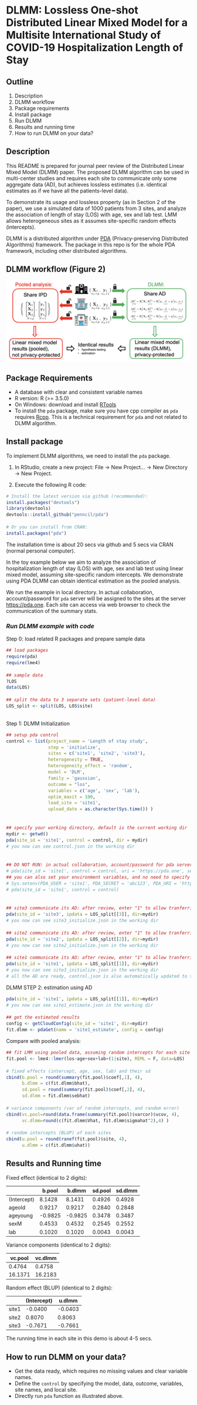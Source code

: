 
DLMM: Lossless One-shot Distributed Linear Mixed Model for a Multisite International Study of COVID-19 Hospitalization Length of Stay
==============================================


## Outline
1. Description
2. DLMM workflow
3. Package requirements
4. Install package
5. Run DLMM
6. Results and running time
7. How to run DLMM on your data?

## Description
This README is prepared for journal peer review of the Distributed Linear Mixed Model (DLMM) paper. The proposed DLMM algorithm can be used in multi-center studies and requires each site to communicate only some aggregate data (AD), but achieves lossless estimates (i.e. identical estimates as if we have all the patients-level data).

To demonstrate its usage and lossless property (as in Section 2 of the paper), we use a simulated data of 1000 patients from 3 sites, and analyze the association of length of stay (LOS) with age, sex and lab test. LMM allows heterogeneous sites as it assumes site-specific random effects (intercepts).  

DLMM is a distributed algorithm under [PDA](https://github.com/Penncil/pda) (Privacy-preserving Distributed Algorithms) framework. The package in this repo is for the whole PDA framework, including other distributed algorithms. 

## DLMM workflow (Figure 2)
![](workflow.png)

## Package Requirements
- A database with clear and consistent variable names
- R version: R (>= 3.5.0)
- On Windows: download and install [RTools](http://cran.r-project.org/bin/windows/Rtools/) 
- To install the `pda` package, make sure you have cpp compiler as `pda` requires [Rcpp](https://cran.r-project.org/web/packages/Rcpp/vignettes/Rcpp-FAQ.pdf). This is a technical requirement for `pda` and not related to DLMM algorithm.

## Install package

To implement DLMM algorithms, we need to install the `pda` package.  

1. In RStudio, create a new project: File -> New Project... -> New Directory -> New Project. 

2. Execute the following R code: 

```r
# Install the latest version via github (recommended):
install.packages("devtools")
library(devtools)
devtools::install_github("penncil/pda")
 
# Or you can install from CRAN:
install.packages("pda")

```

The installation time is about 20 secs via github and 5 secs via CRAN (normal personal computer). 

In the toy example below we aim to analyze the association of hospitalization length of stay (LOS) with age, sex and lab test using linear mixed model, assuming site-specific random intercepts. We demonstrate using PDA DLMM can obtain identical estimation as the pooled analysis. 

We run the example in local directory. In actual collaboration, account/password for `pda` server will be assigned to the sites at the server https://pda.one. Each site can access via web browser to check the communication of the summary stats.

 
### *Run DLMM example with code*

Step 0: load related R packages and prepare sample data

```r
## load packages
require(pda) 
require(lme4) 

## sample data
?LOS
data(LOS)  

## split the data to 3 separate sets (patient-level data)
LOS_split <- split(LOS, LOS$site)
 
``` 

Step 1: DLMM Initialization

```r
## setup pda control
control <- list(project_name = 'Length of stay study',
                step = 'initialize',
                sites = c('site1', 'site2', 'site3'),
                heterogeneity = TRUE,
                heterogeneity_effect = 'random',
                model = 'DLM',
                family = 'gaussian',
                outcome = "los",
                variables = c('age', 'sex', 'lab'), 
                optim_maxit = 100,
                lead_site = 'site1',
                upload_date = as.character(Sys.time()) )

 
## specify your working directory, default is the current working dir
mydir <- getwd()   
pda(site_id = 'site1', control = control, dir = mydir)
# you now can see control.json in the working dir


## DO NOT RUN: in actual collaboration, account/password for pda server will be assigned, thus:
# pda(site_id = 'site1', control = control, uri = 'https://pda.one', secret='abc123')
## you can also set your environment variables, and no need to specify them in pda:
# Sys.setenv(PDA_USER = 'site1', PDA_SECRET = 'abc123', PDA_URI = 'https://pda.one')
# pda(site_id = 'site1', control = control)


## site3 communicate its AD: after review, enter "1" to allow tranferring AD 
pda(site_id = 'site3', ipdata = LOS_split[[3]], dir=mydir)
# you now can see site3_initialize.json in the working dir

## site2 communicate its AD: after review, enter "1" to allow tranferring AD   
pda(site_id = 'site2', ipdata = LOS_split[[2]], dir=mydir)
# you now can see site2_initialize.json in the working dir

## site1 communicate its AD: after review, enter "1" to allow tranferring AD   
pda(site_id = 'site1', ipdata = LOS_split[[1]], dir=mydir)
# you now can see site3_initialize.json in the working dir
# all the AD are ready, control.json is also automatically updated to the next step

``` 

DLMM STEP 2: estimation using AD

```r  
pda(site_id = 'site1', ipdata = LOS_split[[1]], dir=mydir)
# you now can see site1_estimate.json in the working dir

## get the estimated results
config <- getCloudConfig(site_id = 'site1', dir=mydir)
fit.dlmm <- pdaGet(name = 'site1_estimate', config = config)
```


Compare with pooled analysis:

```r 
## fit LMM using pooled data, assuming random intercepts for each site
fit.pool <- lme4::lmer(los~age+sex+lab+(1|site), REML = F, data=LOS)

# fixed effects (intercept, age, sex, lab) and their sd 
cbind(b.pool = round(summary(fit.pool)$coef[,1], 4),
      b.dlmm = c(fit.dlmm$bhat),      
      sd.pool = round(summary(fit.pool)$coef[,2], 4),  
      sd.dlmm = fit.dlmm$sebhat)  

# variance components (var of random intercepts, and random error)
cbind(vc.pool=round(data.frame(summary(fit.pool)$varcor)$vcov, 4),
      vc.dlmm=round(c(fit.dlmm$Vhat, fit.dlmm$sigmahat^2),4) )

# random intercepts (BLUP) of each sites
cbind(u.pool = round(ranef(fit.pool)$site, 4),
      u.dlmm = c(fit.dlmm$uhat))

```


## Results and Running time

Fixed effect (identical to 2 digits):

|             | b.pool  | b.dlmm  | sd.pool | sd.dlmm|
|-------------|---------|---------|---------|--------|
| (Intercept) | 8.1428  | 8.1431  | 0.4926  | 0.4928 |
| ageold      | 0.9217  | 0.9217  | 0.2840  | 0.2848 |
| ageyoung    | -0.9825 | -0.9825 | 0.3478  | 0.3487 |
| sexM        | 0.4533  | 0.4532  | 0.2545  | 0.2552 |
| lab         | 0.1020  | 0.1020  | 0.0043  | 0.0043 |

Variance components (identical to 2 digits):

|  vc.pool    | vc.dlmm |
|-------------|---------|
| 0.4764      | 0.4758  |
| 16.1371     | 16.2183 |

Random effect (BLUP) (identical to 2 digits):

|        | (Intercept) | u.dlmm  |
|--------|-------------|---------|
| site1  | -0.0400     | -0.0403 |
| site2  | 0.8070      | 0.8063  |
| site3  | -0.7671     | -0.7661 |


The running time in each site in this demo is about 4-5 secs. 


## How to run DLMM on your data?

* Get the data ready, which requires no missing values and clear variable names.
* Define the `control` by specifying the model, data, outcome, variables, site names, and local site.
* Directly run `pda` function as illustrated above.
